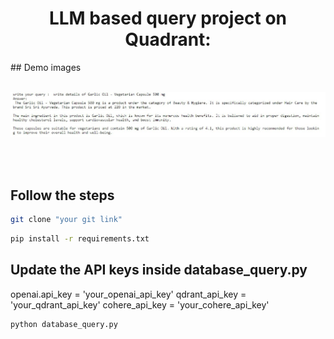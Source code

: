 <h1 align="center">LLM based query project on Quadrant:</h1>
## Demo images
<br /><br />

![Demo working](demo.jpg)

<br /><br />
## Follow the steps
```bash
git clone "your git link"
```
```bash
pip install -r requirements.txt
```
## Update the API keys inside database_query.py
openai.api_key = 'your_openai_api_key'
qdrant_api_key = 'your_qdrant_api_key'
cohere_api_key = 'your_cohere_api_key'


```bash
python database_query.py
```